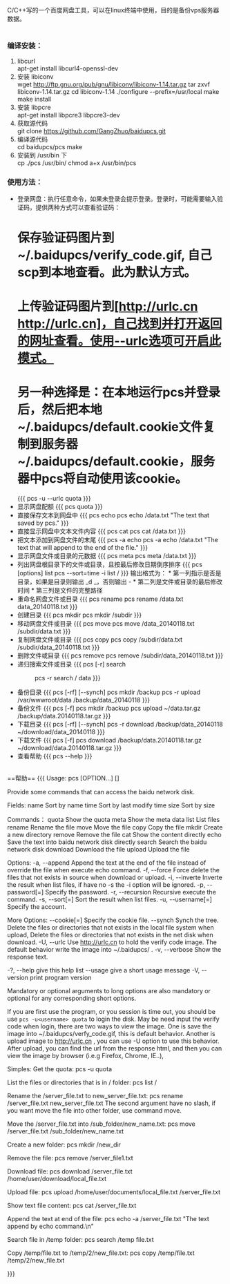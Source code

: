 C/C++写的一个百度网盘工具，可以在linux终端中使用，目的是备份vps服务器数据。<br />
<br />
### 编译安装：
1. libcurl<br />
		apt-get install libcurl4-openssl-dev
2. 安装 libiconv<br />
		wget http://ftp.gnu.org/pub/gnu/libiconv/libiconv-1.14.tar.gz
		tar zxvf libiconv-1.14.tar.gz
		cd libiconv-1.14
		./configure --prefix=/usr/local
		make
		make install
3. 安装 libpcre<br />
		apt-get install libpcre3 libpcre3-dev
4. 获取源代码<br />
		git clone https://github.com/GangZhuo/baidupcs.git
5. 编译源代码<br />
		cd baidupcs/pcs
		make
6. 安装到 /usr/bin 下 <br />
		cp ./pcs /usr/bin/
		chmod a+x /usr/bin/pcs

### 使用方法：
  * 登录网盘：执行任意命令，如果未登录会提示登录。登录时，可能需要输入验证码，提供两种方式可以查看验证码：<br />
      # 保存验证码图片到~/.baidupcs/verify_code.gif, 自己scp到本地查看。此为默认方式。
      # 上传验证码图片到[http://urlc.cn http://urlc.cn]，自己找到并打开返回的网址查看。使用--urlc选项可开启此模式。
      # 另一种选择是：在本地运行pcs并登录后，然后把本地~/.baidupcs/default.cookie文件复制到服务器~/.baidupcs/default.cookie，服务器中pcs将自动使用该cookie。
    {{{
    pcs -u<username> --urlc quota
    }}}
  * 显示网盘配额
    {{{
    pcs quota
    }}}
  * 直接保存文本到网盘中
    {{{
    pcs echo <path> <text>
    pcs echo /data.txt "The text that saved by pcs."
    }}}
  * 直接显示网盘中文本文件内容
    {{{
    pcs cat <path>
    pcs cat /data.txt
    }}}
  * 把文本添加到网盘文件的末尾
    {{{
    pcs -a echo <path> <text>
    pcs -a echo /data.txt "The text that will append to the end of the file."
    }}}
  * 显示网盘文件或目录的元数据
    {{{
    pcs meta <path>
    pcs meta /data.txt
    }}}
  * 列出网盘根目录下的文件或目录，且按最后修改日期倒序排序
    {{{
    pcs [options] list <path>
    pcs --sort=time -i list /
    }}}
    输出格式为：
        * 第一列指示是否是目录，如果是目录则输出 _d _，否则输出 -
        * 第二列是文件或目录的最后修改时间
        * 第三列是文件的完整路径
  * 重命名网盘文件或目录
    {{{
    pcs rename <path> <new name>
    pcs rename /data.txt data_20140118.txt
    }}}
  * 创建目录
    {{{
    pcs mkdir <path>
    pcs mkdir /subdir
    }}}
  * 移动网盘文件或目录
    {{{
    pcs move <path> <new path>
    pcs move /data_20140118.txt /subdir/data.txt
    }}}
  * 复制网盘文件或目录
    {{{
    pcs copy <path> <new path>
    pcs copy /subdir/data.txt /subdir/data_20140118.txt
    }}}
  * 删除文件或目录
    {{{
    pcs remove <path>
    pcs remove /subdir/data_20140118.txt
    }}}
  * 递归搜索文件或目录
    {{{
    pcs [-r] search <dir path> <key>
    pcs -r search / data
    }}}
  * 备份目录
    {{{
    pcs [-rf] [--synch] <local path> <remote path>
    pcs mkdir /backup
    pcs -r upload /var/wwwroot/data /backup/data_20140118
    }}}
  * 备份文件
    {{{
    pcs [-f] <local file> <remote path>
    pcs mkdir /backup
    pcs upload ~/data.tar.gz /backup/data.20140118.tar.gz
    }}}
  * 下载目录
    {{{
    pcs [-rf] [--synch] <remote path> <local path>
    pcs -r download /backup/data_20140118 ~/download/data_20140118
    }}}
  * 下载文件
    {{{
    pcs [-f] <remote path> <local path>
    pcs download /backup/data.20140118.tar.gz ~/download/data.20140118.tar.gz
    }}}
  * 查看帮助
    {{{
    pcs --help
    }}}
<br />
==帮助==
{{{
Usage: pcs [OPTION...] <command> [<args>]

Provide some commands that can access the baidu network disk.

Fields: 
  name                    Sort by name
  time                    Sort by last modify time
  size                    Sort by size

Commands：
  quota                    Show the quota
  meta                     Show the meta data
  list                     List files
  rename                   Rename the file
  move                     Move the file
  copy                     Copy the file
  mkdir                    Create a new directory
  remove                   Remove the file
  cat                      Show the content directly
  echo                     Save the text into baidu network disk directly
  search                   Search the baidu network disk
  download                 Download the file
  upload                   Upload the file

 Options:
  -a, --append               Append the text at the end of the file instead of
                             override the file when execute echo command.
  -f, --force                Force delete the files that not exists in source
                             when download or upload.
  -i, --inverte              Inverte the result when list files, if have no -s
                             the -i option will be ignored.
  -p, --password[=<password>]   Specify the password.
  -r, --recursion            Recursive execute the command.
  -s, --sort[=<field>]       Sort the result when list files. 
  -u, --username[=<username>]   Specify the account.

 More Options:
      --cookie[=<cookiefile>]   Specify the cookie file.
      --synch                Synch the tree. Delete the files or directories
                             that not exists in the local file system when
                             upload, Delete the files or directories that not
                             exists in the net disk when download.
  -U, --urlc                 Use http://urlc.cn to hold the verify code image.
                             The default behavior write the image into
                             ~/.baidupcs/ .
  -v, --verbose              Show the response text.

  -?, --help                 give this help list
      --usage                give a short usage message
  -V, --version              print program version

Mandatory or optional arguments to long options are also mandatory or optional
for any corresponding short options.


If you are first use the program, or you session is time out, you should be use
`pcs -u<username> quota` to login the disk. May be need input the verify code
when login, there are two ways to view the image. One is save the image into
~/.baidupcs/verfy_code.gif, this is default behavior. Another is upload image
to http://urlc.cn , you can use -U option to use this behavior. After upload,
you can find the url from the response html, and then you can view the image by
browser (i.e.g Firefox, Chrome, IE..), 

Simples:
  Get the quota:
      pcs -u<username> quota

  List the files or directories that is in / folder:
      pcs list /

  Rename the /server_file.txt to new_server_file.txt:
      pcs rename /server_file.txt new_server_file.txt
  The second argument have no slash, if you want move the file into other
folder, use command move.

  Move the /server_file.txt into /sub_folder/new_name.txt:
      pcs move /server_file.txt /sub_folder/new_name.txt

  Create a new folder:
      pcs mkdir /new_dir

  Remove the file:
      pcs remove /server_file1.txt

  Download file:
      pcs download /server_file.txt /home/user/download/local_file.txt

  Upload file:
      pcs upload /home/user/documents/local_file.txt /server_file.txt

  Show text file content:
      pcs cat /server_file.txt

  Append the text at end of the file:
      pcs echo -a /server_file.txt "The text append by echo command.\n"

  Search file in /temp folder:
      pcs search /temp file.txt

  Copy /temp/file.txt to /temp/2/new_file.txt:
      pcs copy /temp/file.txt /temp/2/new_file.txt


}}}
<br />
